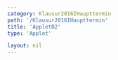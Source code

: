 ```yaml
---
category: Klausur2016IHaupttermin
path: '/Klausur2016IHaupttermin'
title: 'AppletB2'
type: 'Applet'

layout: nil
---
```

<link type="text/css" href="https://cdnjs.cloudflare.com/ajax/libs/jsxgraph/0.99.6/jsxgraph.css"><link rel="stylesheet" type="text/css" href="//cdnjs.cloudflare.com/ajax/libs/jsxgraph/0.99.7/jsxgraph.css" />
<div id="89d9fc34-2fc6-4d01-a797-ca698807be03" class="jxgbox" style="width:500px; height:500px">
<script type="text/javascript">
    (function() {
const board = JXG.JSXGraph.initBoard('89d9fc34-2fc6-4d01-a797-ca698807be03', {
    							boundingbox: [-10, 13, 7, -4],
                  axis: false
              });
              
var M = board.create('point', [0,0], {name:'M', fixed:true, color:'blue', size:2, label:{fontsize:18, offset:[10,0]}}); 
var A = board.create('point', [-9,0], {name:'A', fixed:true, color:'blue', size:2, label:{fontsize:18, offset:[1, -15]}}); 
var S = board.create('point', [0,10], {name:'S', fixed:true, color:'blue', size:2, label:{fontsize:18}}); 

var B = board.create('point', [-2.12, -2.12], {name:'B', fixed:true, color:'blue', size:2, label:{fontsize:18, offset:[10, -5]}});
var C = board.create('point', [2.12, 2.12], {name:'C', fixed:true, color:'blue', size:2, label:{fontsize:18}});

board.create('segment', [C,S], {color:'blue'});
var AS = board.create('segment', [A,S], {color:'blue'});
board.create('segment', [B,S], {color:'blue'});
board.create('segment', [C,A], {color:'blue'});
board.create('segment', [C,M], {color:'blue'});
board.create('segment', [B,M], {color:'blue'});
board.create('segment', [A,B], {color:'blue'});
board.create('segment', [M,S], {color:'gray', strokewidth:3});

var P = board.create('glider', [AS], {name:'P', color:'orange', size:2, label:{fontsize:18, offset:[-10,10]}});
board.create('polygon', [A,M,P], {fillColor:'red'});
board.create('segment', [P,M], {color:'red', strokewidzh:1});
board.create('segment', [P,C], {color:'red', strokewidzh:1});
board.create('segment', [P,A], {color:'red', strokewidzh:1});
var PMA = board.create('angle', [P,M,A], {name:'&phi;',orthotype:'sectordot', label:{fontsize:15}, radius:1});
var APM = board.create('angle', [A,P,M], {name:' ', orthotype:'sectordot', radius:1});
var NR_T = board.create('text', [-9.5, 12, '2016 HT 1 B2'], {fontsize:18});
var phi_t= board.create('text', [-9.5,8, function(){return '&phi; = ' + JXG.toFixed(PMA.Value()*180/Math.PI, 2);}],{fontsize:18, color:'orange'});
board.create('text', [-4.5, -0.3, '9'], {color:'green', fontsize:16});
board.create('text', [-0.8, -1, '6'], {color:'blue', fontsize:16});
board.create('text', [1.2, 1, '6'], {color:'blue', fontsize:16});
board.create('text', [0.1, 5, '12'], {color:'gray', fontsize:16});

board.create('text', [-9.5, 7, function(){return 'V(' + JXG.toFixed(PMA.Value()*180/Math.PI, 2) + '°) = ' + JXG.toFixed((60.2 * Math.sin(PMA.Value())/(Math.sin(PMA.Value() + 48.01/180 * Math.PI))), 2) + 'cm^3';}], {fontsize:18});

 })();
 </script>
  </div>
